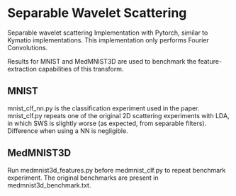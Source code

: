 # Separable Wavelet Scattering
Separable wavelet scattering Implementation with Pytorch, similar to Kymatio implementations. This implementation only performs Fourier Convolutions.

Results for MNIST and MedMNIST3D are used to benchmark the feature-extraction capabilities of this transform.

## MNIST
mnist_clf_nn.py is the classification experiment used in the paper. mnist_clf.py repeats one of the original 2D scattering experiments with LDA, in which SWS is slightly worse (as expected, from separable filters).
Difference when using a NN is negligible.

## MedMNIST3D

Run medmnist3d_features.py before medmnist_clf.py to repeat benchmark experiment. The original benchmarks are present in medmnist3d_benchmark.txt.

